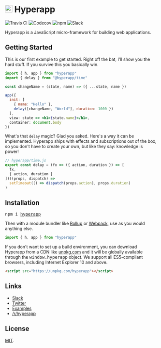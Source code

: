 # <img height=24 src=https://cdn.rawgit.com/jorgebucaran/f53d2c00bafcf36e84ffd862f0dc2950/raw/882f20c970ff7d61aa04d44b92fc3530fa758bc0/Hyperapp.svg> Hyperapp

[![Travis CI](https://img.shields.io/travis/hyperapp/hyperapp/master.svg)](https://travis-ci.org/hyperapp/hyperapp)
[![Codecov](https://img.shields.io/codecov/c/github/hyperapp/hyperapp/master.svg)](https://codecov.io/gh/hyperapp/hyperapp)
[![npm](https://img.shields.io/npm/v/hyperapp.svg)](https://www.npmjs.org/package/hyperapp)
[![Slack](https://hyperappjs.herokuapp.com/badge.svg)](https://hyperappjs.herokuapp.com "Join us")

Hyperapp is a JavaScript micro-framework for building web applications.

## Getting Started

This is our first example to get started. Right off the bat, I'll show you the hard stuff. If you survive this you basically win.

```jsx
import { h, app } from "hyperapp"
import { delay } from "@hyperapp/time"

const changeName = (state, name) => ({ ...state, name })

app({
  init: [
    { name: "Hello" },
    delay([changeName, "World"], duration: 1000 })
  ],
  view: state => <h1>{state.name}</h1>,
  container: document.body
})
```

What's that `delay` magic? Glad you asked. Here's a way it can be implemented. Hyperapp ships with effects and subscriptions out of the box, so you don't have to create your own, but like they say: knowledge is power!

```js
// hyperapp/time.js
export const delay = (fx => ({ action, duration }) => [
  fx,
  { action, duration }
])((props, dispatch) =>
  setTimeout(() => dispatch(props.action), props.duration)
)
```

## Installation

<pre>
npm i <a href=https://www.npmjs.com/package/hyperapp>hyperapp</a>
</pre>

Then with a module bundler like [Rollup](https://rollupjs.org) or [Webpack](https://webpack.js.org), use as you would anything else.

```js
import { h, app } from "hyperapp"
```

If you don't want to set up a build environment, you can download Hyperapp from a CDN like [unpkg.com](https://unpkg.com/hyperapp) and it will be globally available through the <samp>window.hyperapp</samp> object. We support all ES5-compliant browsers, including Internet Explorer 10 and above.

```html
<script src="https://unpkg.com/hyperapp"></script>
```

## Links

- [Slack](https://hyperappjs.herokuapp.com)
- [Twitter](https://twitter.com/hyperappJS)
- [Examples](https://codepen.io/search/pens/?q=hyperapp)
- [/r/hyperapp](https://www.reddit.com/r/hyperapp)

## License

[MIT](LICENSE.md).
